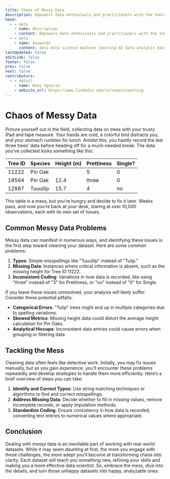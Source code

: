 ```yaml
---
title: Chaos of Messy Data
description: Empowers data enthusiasts and practitioners with the tools and knowledge to unlock the potential of data.
head:
  - - meta
    - name: description
    - content: Empowers data enthusiasts and practitioners with the tools and knowledge to unlock the potential of data.
  - - meta
    - name: keywords
      content: data data science machine learning AI data analysis data-driven data enthusiasts data practitioners
lastUpdated: false
editLink: false
footer: false
prev: false
next: false
contributors:
  - - detail
    - name: Noey Ignacio
    - website_url: https://www.linkedin.com/in/noeyislearning
---
```


# Chaos of Messy Data

Picture yourself out in the field, collecting data on trees with your trusty iPad and tape measure. Your hands are cold, a colorful bird distracts you, and your stomach rumbles for lunch. Amidst this, you hastily record the last three trees’ data before heading off for a much-needed break. The data you’ve collected looks something like this:

| Tree ID | Species  | Height (m) | Prettiness | Single? |
| ------- | -------- | ---------- | ---------- | ------- |
| 11222   | Pin Oak  |            | 5          | 0       |
| 18564   | Pin Oak  | 12.4       | three      | 0       |
| 12987   | Tuuullip | 15.7       | 4          | no      |

This table is a mess, but you’re hungry and decide to fix it later. Weeks pass, and now you’re back at your desk, staring at over 10,000 observations, each with its own set of issues.

## Common Messy Data Problems

Messy data can manifest in numerous ways, and identifying these issues is the first step toward cleaning your dataset. Here are some common problems:

1. **Typos**: Simple misspellings like "Tuuullip" instead of "Tulip."
2. **Missing Data**: Instances where critical information is absent, such as the missing height for Tree ID 11222.
3. **Inconsistent Coding**: Variations in how data is recorded, like using "three" instead of "3" for Prettiness, or "no" instead of "0" for Single.

If you leave these issues unresolved, your analysis will likely suffer. Consider these potential pitfalls:

- **Categorical Errors**: "Tulip" trees might end up in multiple categories due to spelling variations.
- **Skewed Metrics**: Missing height data could distort the average height calculation for Pin Oaks.
- **Analytical Hiccups**: Inconsistent data entries could cause errors when grouping or filtering data.

## Tackling the Mess

Cleaning data often feels like detective work. Initially, you may fix issues manually, but as you gain experience, you’ll encounter these problems repeatedly and develop strategies to handle them more efficiently. Here’s a brief overview of steps you can take:

1. **Identify and Correct Typos**: Use string matching techniques or algorithms to find and correct misspellings.
2. **Address Missing Data**: Decide whether to fill in missing values, remove incomplete records, or apply imputation methods.
3. **Standardize Coding**: Ensure consistency in how data is recorded, converting text entries to numerical values where appropriate.

## Conclusion

Dealing with messy data is an inevitable part of working with real-world datasets. While it may seem daunting at first, the more you engage with these challenges, the more adept you’ll become at transforming chaos into clarity. Each dataset will teach you something new, refining your skills and making you a more effective data scientist. So, embrace the mess, dive into the details, and turn those unhappy datasets into happy, analyzable ones.
